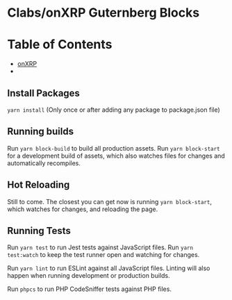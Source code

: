 Clabs/onXRP Guternberg Blocks
==================================

# Table of Contents
- [onXRP](#onxrp)
-


## Install Packages

`yarn install` (Only once or after adding any package to package.json file)

## Running builds

Run `yarn block-build` to build all production assets. Run `yarn block-start` for a development build of assets, which also watches files for changes and automatically recompiles.

## Hot Reloading

Still to come. The closest you can get now is running `yarn block-start`, which watches for changes, and reloading the page.

## Running Tests

Run `yarn test` to run Jest tests against JavaScript files. Run `yarn test:watch` to keep the test runner open and watching for changes.

Run `yarn lint` to run ESLint against all JavaScript files. Linting will also happen when running development or production builds.

Run `phpcs` to run PHP CodeSniffer tests against PHP files.
